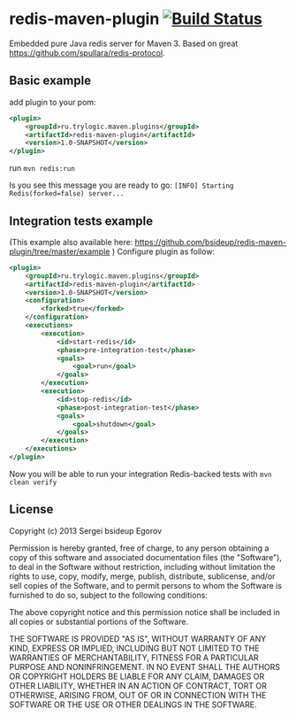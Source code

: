 redis-maven-plugin [![Build Status](https://travis-ci.org/bsideup/redis-maven-plugin.png)](https://travis-ci.org/bsideup/redis-maven-plugin)
==================

Embedded pure Java redis server for Maven 3. Based on great https://github.com/spullara/redis-protocol.


Basic example
-----------------

add plugin to your pom:
```xml
<plugin>
    <groupId>ru.trylogic.maven.plugins</groupId>
    <artifactId>redis-maven-plugin</artifactId>
    <version>1.0-SNAPSHOT</version>
</plugin>
```

run ```mvn redis:run```

Is you see this message you are ready to go: ```[INFO] Starting Redis(forked=false) server...```


Integration tests example
-----------------

(This example also available here: https://github.com/bsideup/redis-maven-plugin/tree/master/example )
Configure plugin as follow:
```xml
<plugin>
    <groupId>ru.trylogic.maven.plugins</groupId>
    <artifactId>redis-maven-plugin</artifactId>
    <version>1.0-SNAPSHOT</version>
    <configuration>
        <forked>true</forked>
    </configuration>
    <executions>
        <execution>
            <id>start-redis</id>
            <phase>pre-integration-test</phase>
            <goals>
                <goal>run</goal>
            </goals>
        </execution>
        <execution>
            <id>stop-redis</id>
            <phase>post-integration-test</phase>
            <goals>
                <goal>shutdown</goal>
            </goals>
        </execution>
    </executions>
</plugin>
```

Now you will be able to run your integration Redis-backed tests with ```mvn clean verify```

License
-----------------

Copyright (c) 2013 Sergei bsideup Egorov

Permission is hereby granted, free of charge, to any person obtaining a copy of this software and associated
documentation files (the "Software"), to deal in the Software without restriction, including without limitation
the rights to use, copy, modify, merge, publish, distribute, sublicense, and/or sell copies of the Software, and
to permit persons to whom the Software is furnished to do so, subject to the following conditions:

The above copyright notice and this permission notice shall be included in all copies or substantial
portions of the Software.

THE SOFTWARE IS PROVIDED "AS IS", WITHOUT WARRANTY OF ANY KIND, EXPRESS OR IMPLIED, INCLUDING BUT NOT LIMITED TO
THE WARRANTIES OF MERCHANTABILITY, FITNESS FOR A PARTICULAR PURPOSE AND NONINFRINGEMENT. IN NO EVENT SHALL THE
AUTHORS OR COPYRIGHT HOLDERS BE LIABLE FOR ANY CLAIM, DAMAGES OR OTHER LIABILITY, WHETHER IN AN ACTION OF CONTRACT,
TORT OR OTHERWISE, ARISING FROM, OUT OF OR IN CONNECTION WITH THE SOFTWARE OR THE USE OR OTHER DEALINGS IN THE SOFTWARE.
